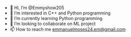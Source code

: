 - 👋 Hi, I’m @Emmyshow205
- 👀 I’m interested in C++ and Python programming
- 🌱 I’m currently learning Python programming
- 💞️ I’m looking to collaborate on ML project
- 📫 How to reach me emmanuelmoses24.em@gmail.com

<!---
Emmyshow205/Emmyshow205 is a ✨ special ✨ repository because its `README.md` (this file) appears on your GitHub profile.
You can click the Preview link to take a look at your changes.
--->
